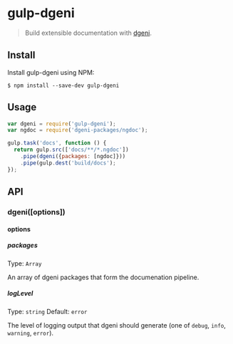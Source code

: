 # gulp-dgeni

> Build extensible documentation with [dgeni](https://github.com/angular/dgeni).

## Install

Install gulp-dgeni using NPM:

    $ npm install --save-dev gulp-dgeni

## Usage

```javascript
var dgeni = require('gulp-dgeni');
var ngdoc = require('dgeni-packages/ngdoc');

gulp.task('docs', function () {
  return gulp.src(['docs/**/*.ngdoc'])
    .pipe(dgeni({packages: [ngdoc]}))
    .pipe(gulp.dest('build/docs');
});
```

## API

### dgeni([options])

#### options

##### packages

Type: `Array`
  
An array of dgeni packages that form the documenation pipeline.

##### logLevel

Type: `string`
Default: `error`

The level of logging output that dgeni should generate (one of `debug`, `info`, `warning`, `error`).
